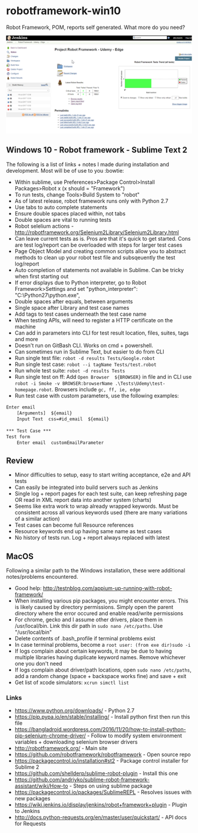 # robotframework-win10
Robot Framework, POM, reports self generated. What more do you need? 

![Jenkins status](/JenkinsBuildReport.png?raw=true "Integration complete")

## Windows 10 - Robot framework - Sublime Text 2

The following is a list of links + notes I made during installation and development. Most will be of use to you :bowtie:

* Within sublime, use Preferences>Package Control>Install Packages>Robot x (x should = "Framework")
* To run tests, change Tools>Build System to "robot" 
* As of latest release, robot framework runs only with Python 2.7
* Use tabs to auto complete statements
* Ensure double spaces placed within, not tabs
* Double spaces are vital to running tests
* Robot selelium actions - http://robotframework.org/Selenium2Library/Selenium2Library.html
* Can leave current tests as is. Pros are that it's quick to get started. Cons are test log/report can be overloaded with steps for larger test cases
* Page Object Model and creating common scripts allow you to abstract methods to clean up your robot test file and subsqeuently the test log/report 
* Auto completion of statements not available in Sublime. Can be tricky when first starting out
* If error displays due to Python interpreter, go to Robot Framework>Settings and set "python_interpreter": "C:\\Python27\\python.exe",
* Double spaces after equals, between arguments
* Single space after Library and test case names 
* Add tags to test cases underneath the test case name
* When testing APIs, will need to register a HTTP certificate on the machine
* Can add in parameters into CLI for test result location, files, suites, tags and more
* Doesn't run on GitBash CLI. Works on cmd + powershell. 
* Can sometimes run in Sublime Text, but easier to do from CLI
* Run single test file: ```robot -d results Tests/Google.robot```
* Run single test case: ```robot --i tagName Tests/test.robot```
* Run whole test suite: ```robot -d results Tests```
* Run single test on ff: Add ```Open Browser  ${BROWSER}``` in file and in CLI use ```robot -i Smoke -v BROWSER:browserName .\Tests\Udemy\test-homepage.robot```. Browsers include ```gc, ff, ie, edge```
* Run test case with custom parameters, use the following examples:
```*** Keywords ***
Enter email 
	[Arguments]  ${email}
	Input Text  css=#id_email  ${email}

*** Test Case ***
Test form
    Enter email  customEmailParameter
```

## Review
* Minor difficulties to setup, easy to start writing acceptance, e2e and API tests
* Can easily be integrated into build servers such as Jenkins 
* Single log + report pages for each test suite, can keep refreshing page OR read in XML report data into another system (charts)
* Seems like extra work to wrap already wrapped keywords. Must be consistent across all various keywords used (there are many variations of a similar action)
* Test cases can become full Resource references
* Resource keywords end up having same name as test cases
* No history of tests run. Log + report always replaced with latest

## MacOS

Following a similar path to the Windows installation, these were additional notes/problems encountered.

* Good help: http://testnblog.com/appium-up-running-with-robot-framework/
* When installing various pip packages, you might encounter errors. This is likely caused by directory permissions. Simply open the parent directory where the error occured and enable read/write permissions
* For chrome, gecko and I assume other drivers, place them in /usr/local/bin. Link this dir path in ```sudo nano /etc/paths```. Use "/usr/local/bin"
* Delete contents of .bash_profile if terminal problems exist 
* In case terminal problems, become a ```root user: (from exe dir)sudo -i```
* If logs complain about certain keywords, it may be due to having multiple libraries having duplicate keyword names. Remove whichever one you don't need
* If logs complain about driver/path locations, open ```sudo nano /etc/paths```, add a random change (space + backspace works fine) and save + exit
* Get list of xcode simulators: ```xcrun simctl list```

### Links 

* https://www.python.org/downloads/ - Python 2.7
* https://pip.pypa.io/en/stable/installing/ - Install python first then run this file
* https://bangladroid.wordpress.com/2016/11/20/how-to-install-python-pip-selenium-chrome-driver/ - Follow to modify system environment variables + downloading selenium browser drivers
* http://robotframework.org/ - Main site
* https://github.com/robotframework/robotframework - Open source repo
* https://packagecontrol.io/installation#st2 - Package control installer for Sublime 2
* https://github.com/shellderp/sublime-robot-plugin - Install this one
* https://github.com/andriyko/sublime-robot-framework-assistant/wiki/How-to - Steps on using sublime package
* https://packagecontrol.io/packages/SublimeREPL - Resolves issues with new packages
* https://wiki.jenkins.io/display/jenkins/robot+framework+plugin - Plugin to Jenkins
* http://docs.python-requests.org/en/master/user/quickstart/ - API docs for Requests
